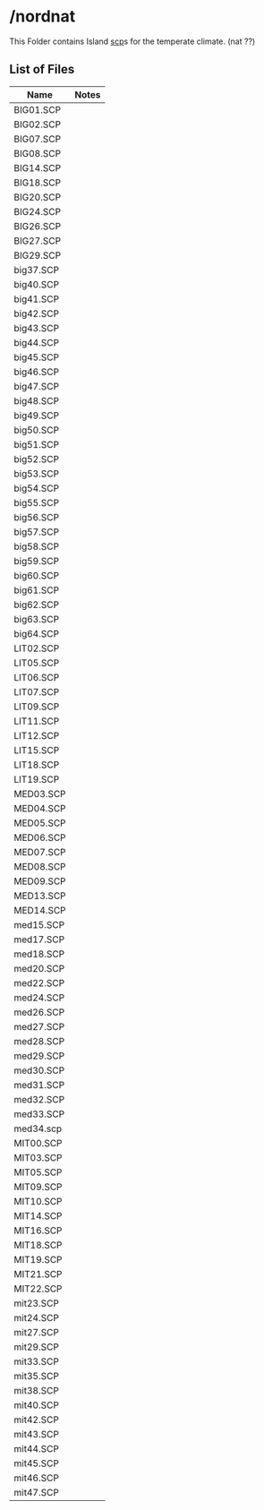 # /nordnat #

This Folder contains Island [scp](../../file_formats/scp.md)s for the temperate climate. (nat ??)

## List of Files ##

| Name          | Notes               |
|---------------|---------------------|
| BIG01.SCP		| |
| BIG02.SCP		| |
| BIG07.SCP		| |
| BIG08.SCP		| |
| BIG14.SCP		| |
| BIG18.SCP		| |
| BIG20.SCP		| |
| BIG24.SCP		| |
| BIG26.SCP		| |
| BIG27.SCP		| |
| BIG29.SCP		| |
| big37.SCP		| |
| big40.SCP		| |
| big41.SCP		| |
| big42.SCP		| |
| big43.SCP		| |
| big44.SCP		| |
| big45.SCP		| |
| big46.SCP		| |
| big47.SCP		| |
| big48.SCP		| |
| big49.SCP		| |
| big50.SCP		| |
| big51.SCP		| |
| big52.SCP		| |
| big53.SCP		| |
| big54.SCP		| |
| big55.SCP		| |
| big56.SCP		| |
| big57.SCP		| |
| big58.SCP		| |
| big59.SCP		| |
| big60.SCP		| |
| big61.SCP		| |
| big62.SCP		| |
| big63.SCP		| |
| big64.SCP		| |
| LIT02.SCP		| |
| LIT05.SCP		| |
| LIT06.SCP		| |
| LIT07.SCP		| |
| LIT09.SCP		| |
| LIT11.SCP		| |
| LIT12.SCP		| |
| LIT15.SCP		| |
| LIT18.SCP		| |
| LIT19.SCP		| |
| MED03.SCP		| |
| MED04.SCP		| |
| MED05.SCP		| |
| MED06.SCP		| |
| MED07.SCP		| |
| MED08.SCP		| |
| MED09.SCP		| |
| MED13.SCP		| |
| MED14.SCP		| |
| med15.SCP		| |
| med17.SCP		| |
| med18.SCP		| |
| med20.SCP		| |
| med22.SCP		| |
| med24.SCP		| |
| med26.SCP		| |
| med27.SCP		| |
| med28.SCP		| |
| med29.SCP		| |
| med30.SCP		| |
| med31.SCP		| |
| med32.SCP		| |
| med33.SCP		| |
| med34.scp		| |
| MIT00.SCP		| |
| MIT03.SCP		| |
| MIT05.SCP		| |
| MIT09.SCP		| |
| MIT10.SCP		| |
| MIT14.SCP		| |
| MIT16.SCP		| |
| MIT18.SCP		| |
| MIT19.SCP		| |
| MIT21.SCP		| |
| MIT22.SCP		| |
| mit23.SCP		| |
| mit24.SCP		| |
| mit27.SCP		| |
| mit29.SCP		| |
| mit33.SCP		| |
| mit35.SCP		| |
| mit38.SCP		| |
| mit40.SCP		| |
| mit42.SCP		| |
| mit43.SCP		| |
| mit44.SCP		| |
| mit45.SCP		| |
| mit46.SCP		| |
| mit47.SCP		| |

